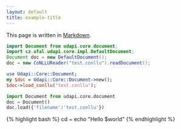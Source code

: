 ```yaml
---
layout: default
title: example-title
---
```


This page is written in [Markdown](http://packetlife.net/media/library/16/Markdown.pdf).

```java
import Document from udapi.core.document;
import cz.ufal.udapi.core.impl.DefaultDocument;
Document doc = new DefaultDocument();
doc = new CoNLLUReader("test.conllu").readDocument();
```

```perl
use Udapi::Core::Document;
my $doc = Udapi::Core::Document->new();
$doc->load_conllu('test.conllu');
```

```python
import Document from udapi.core.document
doc = Document()
doc.load({'filename':'test.conllu'}) 
```
{% highlight bash %}
cd ~
echo "Hello $world"
{% endhighlight %}